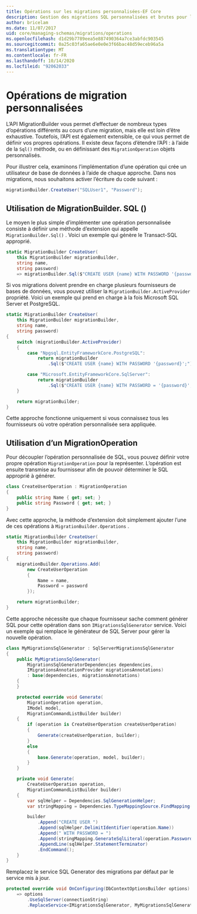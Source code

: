 ```yaml
---
title: Opérations sur les migrations personnalisées-EF Core
description: Gestion des migrations SQL personnalisées et brutes pour la gestion des schémas de base de données avec Entity Framework Core
author: bricelam
ms.date: 11/07/2017
uid: core/managing-schemas/migrations/operations
ms.openlocfilehash: d1d29b7789eea5e887490364a7ce3abfdc903545
ms.sourcegitcommit: 0a25c03fa65ae6e0e0e3f66bac48d59eceb96a5a
ms.translationtype: MT
ms.contentlocale: fr-FR
ms.lasthandoff: 10/14/2020
ms.locfileid: "92062033"
---
```

# <a name="custom-migrations-operations"></a>Opérations de migration personnalisées

L’API MigrationBuilder vous permet d’effectuer de nombreux types d’opérations différents au cours d’une migration, mais elle est loin d’être exhaustive. Toutefois, l’API est également extensible, ce qui vous permet de définir vos propres opérations. Il existe deux façons d’étendre l’API : à l’aide de la `Sql()` méthode, ou en définissant des `MigrationOperation` objets personnalisés.

Pour illustrer cela, examinons l’implémentation d’une opération qui crée un utilisateur de base de données à l’aide de chaque approche. Dans nos migrations, nous souhaitons activer l’écriture du code suivant :

```csharp
migrationBuilder.CreateUser("SQLUser1", "Password");
```

## <a name="using-migrationbuildersql"></a>Utilisation de MigrationBuilder. SQL ()

Le moyen le plus simple d’implémenter une opération personnalisée consiste à définir une méthode d’extension qui appelle `MigrationBuilder.Sql()` . Voici un exemple qui génère le Transact-SQL approprié.

```csharp
static MigrationBuilder CreateUser(
    this MigrationBuilder migrationBuilder,
    string name,
    string password)
    => migrationBuilder.Sql($"CREATE USER {name} WITH PASSWORD '{password}';");
```

Si vos migrations doivent prendre en charge plusieurs fournisseurs de bases de données, vous pouvez utiliser la `MigrationBuilder.ActiveProvider` propriété. Voici un exemple qui prend en charge à la fois Microsoft SQL Server et PostgreSQL.

```csharp
static MigrationBuilder CreateUser(
    this MigrationBuilder migrationBuilder,
    string name,
    string password)
{
    switch (migrationBuilder.ActiveProvider)
    {
        case "Npgsql.EntityFrameworkCore.PostgreSQL":
            return migrationBuilder
                .Sql($"CREATE USER {name} WITH PASSWORD '{password}';");

        case "Microsoft.EntityFrameworkCore.SqlServer":
            return migrationBuilder
                .Sql($"CREATE USER {name} WITH PASSWORD = '{password}';");
    }

    return migrationBuilder;
}
```

Cette approche fonctionne uniquement si vous connaissez tous les fournisseurs où votre opération personnalisée sera appliquée.

## <a name="using-a-migrationoperation"></a>Utilisation d’un MigrationOperation

Pour découpler l’opération personnalisée de SQL, vous pouvez définir votre propre opération `MigrationOperation` pour la représenter. L’opération est ensuite transmise au fournisseur afin de pouvoir déterminer le SQL approprié à générer.

```csharp
class CreateUserOperation : MigrationOperation
{
    public string Name { get; set; }
    public string Password { get; set; }
}
```

Avec cette approche, la méthode d’extension doit simplement ajouter l’une de ces opérations à `MigrationBuilder.Operations` .

```csharp
static MigrationBuilder CreateUser(
    this MigrationBuilder migrationBuilder,
    string name,
    string password)
{
    migrationBuilder.Operations.Add(
        new CreateUserOperation
        {
            Name = name,
            Password = password
        });

    return migrationBuilder;
}
```

Cette approche nécessite que chaque fournisseur sache comment générer SQL pour cette opération dans son `IMigrationsSqlGenerator` service. Voici un exemple qui remplace le générateur de SQL Server pour gérer la nouvelle opération.

```csharp
class MyMigrationsSqlGenerator : SqlServerMigrationsSqlGenerator
{
    public MyMigrationsSqlGenerator(
        MigrationsSqlGeneratorDependencies dependencies,
        IMigrationsAnnotationProvider migrationsAnnotations)
        : base(dependencies, migrationsAnnotations)
    {
    }

    protected override void Generate(
        MigrationOperation operation,
        IModel model,
        MigrationCommandListBuilder builder)
    {
        if (operation is CreateUserOperation createUserOperation)
        {
            Generate(createUserOperation, builder);
        }
        else
        {
            base.Generate(operation, model, builder);
        }
    }

    private void Generate(
        CreateUserOperation operation,
        MigrationCommandListBuilder builder)
    {
        var sqlHelper = Dependencies.SqlGenerationHelper;
        var stringMapping = Dependencies.TypeMappingSource.FindMapping(typeof(string));

        builder
            .Append("CREATE USER ")
            .Append(sqlHelper.DelimitIdentifier(operation.Name))
            .Append(" WITH PASSWORD = ")
            .Append(stringMapping.GenerateSqlLiteral(operation.Password))
            .AppendLine(sqlHelper.StatementTerminator)
            .EndCommand();
    }
}
```

Remplacez le service SQL Generator des migrations par défaut par le service mis à jour.

```csharp
protected override void OnConfiguring(DbContextOptionsBuilder options)
    => options
        .UseSqlServer(connectionString)
        .ReplaceService<IMigrationsSqlGenerator, MyMigrationsSqlGenerator>();
```

